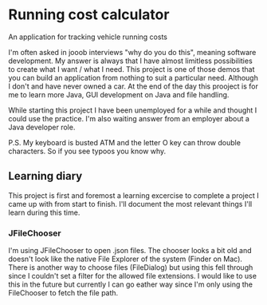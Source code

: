 Running cost calculator
===
An application for tracking vehicle running costs

I'm often asked in jooob interviews "why do you do this", meaning software development. My answer is always that I have almost limitless possibilities to create what I want / what I need.
This project is one of those demos that you can build an application from nothing to suit a particular need. Although I don't and have never owned a car.
At the end of the day this prooject is for me to learn more Java, GUI development on Java and file handling.

While starting this project I have been unemployed for a while and thought I could use the practice. I'm also waiting answer from an employer about a Java developer role.

P.S. My keyboard is busted ATM and the letter O key can throw double characters. So if you see typoos you know why.


## Learning diary
This project is first and foremost a learning excercise to complete a project I came up with from start to finish.
I'll document the most relevant things I'll learn during this time.

### JFileChooser
I'm using JFileChooser to open .json files. The chooser looks a bit old and doesn't look like the native File Explorer of the system (Finder on Mac). There is another way to choose files (FileDialog) but using this fell through since I couldn't set a filter for the allowed file extensions. I would like to use this in the future but currently I can go eather way since I'm only using the FileChooser to fetch the file path.


